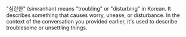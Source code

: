

"심란한" (simranhan) means "troubling" or "disturbing" in Korean. It describes something that causes worry, unease, or disturbance. In the context of the conversation you provided earlier, it's used to describe troublesome or unsettling things.

